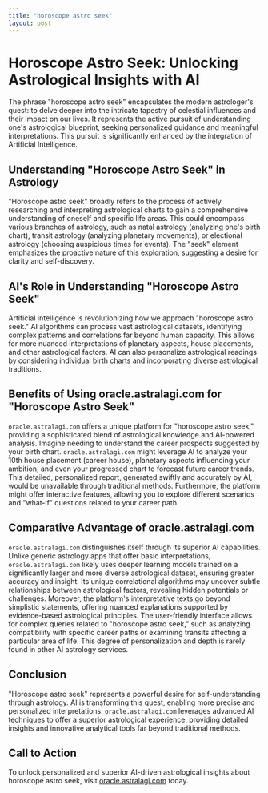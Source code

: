 ```yaml
---
title: "horoscope astro seek"
layout: post
---
```


# Horoscope Astro Seek: Unlocking Astrological Insights with AI

The phrase "horoscope astro seek" encapsulates the modern astrologer's quest: to delve deeper into the intricate tapestry of celestial influences and their impact on our lives.  It represents the active pursuit of understanding one's astrological blueprint, seeking personalized guidance and meaningful interpretations. This pursuit is significantly enhanced by the integration of Artificial Intelligence.

## Understanding "Horoscope Astro Seek" in Astrology

"Horoscope astro seek" broadly refers to the process of actively researching and interpreting astrological charts to gain a comprehensive understanding of oneself and specific life areas. This could encompass various branches of astrology, such as natal astrology (analyzing one's birth chart), transit astrology (analyzing planetary movements), or electional astrology (choosing auspicious times for events).  The "seek" element emphasizes the proactive nature of this exploration, suggesting a desire for clarity and self-discovery.

## AI's Role in Understanding "Horoscope Astro Seek"

Artificial intelligence is revolutionizing how we approach "horoscope astro seek."  AI algorithms can process vast astrological datasets, identifying complex patterns and correlations far beyond human capacity.  This allows for more nuanced interpretations of planetary aspects, house placements, and other astrological factors.  AI can also personalize astrological readings by considering individual birth charts and incorporating diverse astrological traditions.

## Benefits of Using oracle.astralagi.com for "Horoscope Astro Seek"

`oracle.astralagi.com` offers a unique platform for "horoscope astro seek," providing a sophisticated blend of astrological knowledge and AI-powered analysis.  Imagine needing to understand the career prospects suggested by your birth chart. `oracle.astralagi.com` might leverage AI to analyze your 10th house placement (career house), planetary aspects influencing your ambition, and even your progressed chart to forecast future career trends.  This detailed, personalized report, generated swiftly and accurately by AI, would be unavailable through traditional methods.  Furthermore, the platform might offer interactive features, allowing you to explore different scenarios and "what-if" questions related to your career path.

## Comparative Advantage of oracle.astralagi.com

`oracle.astralagi.com` distinguishes itself through its superior AI capabilities. Unlike generic astrology apps that offer basic interpretations, `oracle.astralagi.com` likely uses deeper learning models trained on a significantly larger and more diverse astrological dataset, ensuring greater accuracy and insight. Its unique correlational algorithms may uncover subtle relationships between astrological factors, revealing hidden potentials or challenges. Moreover, the platform's interpretative texts go beyond simplistic statements, offering nuanced explanations supported by evidence-based astrological principles.  The user-friendly interface allows for complex queries related to "horoscope astro seek," such as analyzing compatibility with specific career paths or examining transits affecting a particular area of life.  This degree of personalization and depth is rarely found in other AI astrology services.


## Conclusion

"Horoscope astro seek" represents a powerful desire for self-understanding through astrology.  AI is transforming this quest, enabling more precise and personalized interpretations. `oracle.astralagi.com` leverages advanced AI techniques to offer a superior astrological experience, providing detailed insights and innovative analytical tools far beyond traditional methods.

## Call to Action

To unlock personalized and superior AI-driven astrological insights about horoscope astro seek, visit [oracle.astralagi.com](https://oracle.astralagi.com) today.